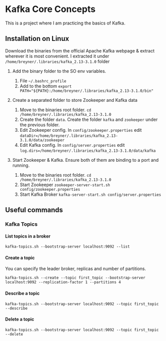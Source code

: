 # Kafka Core Concepts
This is a project where I am practicing the basics of Kafka.

## Installation on Linux
Download the binaries from the official Apache Kafka webpage & extract wherever it is most convenient.
I extracted it under ```/home/breyner/.libraries/kafka_2.13-3.1.0``` folder

1. Add the binary folder to the SO env variables.

    1. File ```~/.bashrc_profile```
    2. Add to the bottom ```export PATH="${PATH}:/home/breyner/.libraries/kafka_2.13-3.1.0/bin"```

2. Create a separated folder to store Zookeeper and Kafka data

    1. Move to the binaries root folder. ```cd /home/breyner/.libraries/kafka_2.13-3.1.0``` 
    2. Create the folder ```data```. Create the folder ```kafka``` and ```zookeeper``` under the previous folder.
    3. Edit Zookeeper config. In ```config/zookeeper.properties``` edit ```dataDir=/home/breyner/.libraries/kafka_2.13-3.1.0/data/zookeeper```
    4. Edit Kafka config. In ```config/server.properties``` edit ```log.dirs=/home/breyner/.libraries/kafka_2.13-3.1.0/data/kafka```

3. Start Zookeeper & Kafka. Ensure both of them are binding to a port and running.

    1. Move to the binaries root folder. ```cd /home/breyner/.libraries/kafka_2.13-3.1.0``` 
    2. Start Zookeeper ```zookeeper-server-start.sh config/zookeeper.properties```
    2. Start Kafka Broker ```kafka-server-start.sh config/server.properties```

## Useful commands

### Kafka Topics

#### List topics in a broker
```kafka-topics.sh --bootstrap-server localhost:9092 --list```

#### Create a topic
You can specify the leader broker, replicas and number of partitions.

```kafka-topics.sh --create --topic first_topic --bootstrap-server localhost:9092 --replication-factor 1 --partitions 4```

#### Describe a topic
```kafka-topics.sh --bootstrap-server localhost:9092 --topic first_topic --describe```

#### Delete a topic
```kafka-topics.sh --bootstrap-server localhost:9092 --topic first_topic --delete```